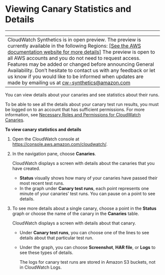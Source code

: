 # Viewing Canary Statistics and Details<a name="CloudWatch_Synthetics_Canaries_Details"></a>


****  

|  | 
| --- |
| CloudWatch Synthetics is in open preview\. The preview is currently available in the following Regions: [\[See the AWS documentation website for more details\]](http://docs.aws.amazon.com/AmazonCloudWatch/latest/monitoring/CloudWatch_Synthetics_Canaries_Details.html) The preview is open to all AWS accounts and you do not need to request access\. Features may be added or changed before announcing General Availability\. Don’t hesitate to contact us with any feedback or let us know if you would like to be informed when updates are made by emailing us at [cw\-synthetics@amazon\.com](mailto:cw-synthetics@amazon.com) | 

You can view details about your canaries and see statistics about their runs\.

To be able to see all the details about your canary test run results, you must be logged on to an account that has sufficient permissions\. For more information, see [Necessary Roles and Permissions for CloudWatch Canaries](CloudWatch_Synthetics_Canaries_Roles.md)\.

**To view canary statistics and details**

1. Open the CloudWatch console at [https://console\.aws\.amazon\.com/cloudwatch/](https://console.aws.amazon.com/cloudwatch/)\.

1. In the navigation pane, choose **Canaries**\.

   CloudWatch displays a screen with details about the canaries that you have created\.
   + **Status** visually shows how many of your canaries have passed their most recent test runs\.
   + In the graph under **Canary test runs**, each point represents one minute of your canaries’ test runs\. You can pause on a point to see details\.

1. To see more details about a single canary, choose a point in the **Status** graph or choose the name of the canary in the **Canaries** table\.

   CloudWatch displays a screen with details about that canary\.
   + Under **Canary test runs**, you can choose one of the lines to see details about that particular test run\.
   + Under the graph, you can choose **Screenshot**, **HAR file**, or **Logs** to see these types of details\.

     The logs for canary test runs are stored in Amazon S3 buckets, not in CloudWatch Logs\.